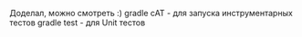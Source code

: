Доделал, можно смотреть :)
gradle cAT - для запуска инструментарных тестов
gradle test - для Unit тестов
